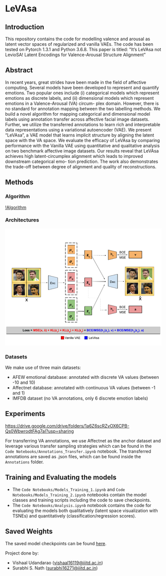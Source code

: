 # LeVAsa

## Introduction
This repository contains the code for modelling valence and arousal as latent vector spaces of regularized and vanilla VAEs. The code has been tested on Pytorch 1.3.1 and Python 3.6.8. This paper is titled: "It’s LeVAsa not LevioSA! Latent Encodings for Valence-Arousal Structure Alignment"

## Abstract

In recent years, great strides have been made in the field of affective computing. Several models have been developed to represent and quantify emotions. Two popular ones include (i) categorical models which represent emotions as discrete labels, and (ii) dimensional models which represent emotions in a Valence-Arousal (VA) circum- plex domain. However, there is no standard for annotation mapping between the two labelling methods. We build a novel algorithm for mapping categorical and dimensional model labels using annotation transfer across affective facial image datasets. Further, we utilize the transferred annotations to learn rich and interpretable data representations using a variational autoencoder (VAE). We present “LeVAsa”, a VAE model that learns implicit structure by aligning the latent space with the VA space. We evaluate the efficacy of LeVAsa by comparing performance with the Vanilla VAE using quantitative and qualitative analysis on two benchmark affective image datasets. Our results reveal that LeVAsa achieves high latent-circumplex alignment which leads to improved downstream categorical emo- tion prediction. The work also demonstrates the trade-off between degree of alignment and quality of reconstructions.

## Methods

### Algorithm
[!Algorithm](https://github.com/vishaal27/LeVAsa/blob/master/Models/algorithm.png)
### Architectures
![Architecture](https://github.com/vishaal27/LeVAsa/blob/master/Models/Model_Architecture.png)
### Datasets
We make use of three main datasets:
- AFEW emotional database: annotated with discrete VA values (between -10 and 10)
- Affectnet database: annotated with continuous VA values (between -1 and 1)
- IMFDB dataset (no VA annotations, only 6 discrete emotion labels)

## Experiments

https://drive.google.com/drive/folders/1a6Z6scRZvOX6CPB-Qs0WbwrodtFAg7aI?usp=sharing



For transferring VA annotations, we use Affectnet as the anchor dataset and leverage various transfer sampling strategies which can be found in the `Code Notebooks/Annotations_Transfer.ipynb` notebook. The transferred annotations are saved as .json files, which can be found inside the `Annotations` folder.

## Training and Evaluating the models
- The `Code Notebooks/Models_Training_1.ipynb` and `Code Notebooks/Models_Training_2.ipynb` notebooks contain the model classes and training scripts including the code to save checkpoints.
- The `Code Notebooks/Analysis.ipynb` notebook contains the code for evaluating the models both qualitatively (latent space visualization with TSNEs) and quantitatively (classification/regression scores).

## Saved Weights
The saved model checkpoints can be found [here](https://drive.google.com/drive/folders/1WtyiefkL7juCL4fPAFTQQr92qWUuN6C1?usp=sharing).

Project done by:
- Vishaal Udandarao (vishaal16119@iiitd.ac.in)
- Surabhi S. Nath (surabhi16271@iiitd.ac.in)
